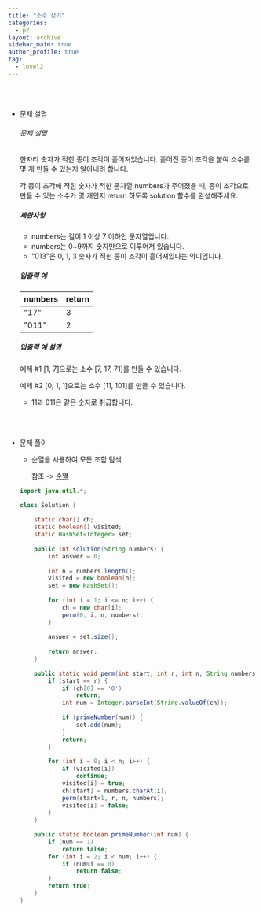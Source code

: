 ```yaml
---
title: "소수 찾기"
categories:
  - p2
layout: archive
sidebar_main: true
author_profile: true
tag:
  - level2
---
```


<br>

<br>

* 문제 설명

  ###### 문제 설명

  한자리 숫자가 적힌 종이 조각이 흩어져있습니다. 흩어진 종이 조각을 붙여 소수를 몇 개 만들 수 있는지 알아내려 합니다.

  각 종이 조각에 적힌 숫자가 적힌 문자열 numbers가 주어졌을 때, 종이 조각으로 만들 수 있는 소수가 몇 개인지 return 하도록 solution 함수를 완성해주세요.

  ##### 제한사항

  - numbers는 길이 1 이상 7 이하인 문자열입니다.
  - numbers는 0~9까지 숫자만으로 이루어져 있습니다.
  - "013"은 0, 1, 3 숫자가 적힌 종이 조각이 흩어져있다는 의미입니다.

  ##### 입출력 예

  | numbers | return |
  | ------- | ------ |
  | "17"    | 3      |
  | "011"   | 2      |

  ##### 입출력 예 설명

  예제 #1
  [1, 7]으로는 소수 [7, 17, 71]를 만들 수 있습니다.

  예제 #2
  [0, 1, 1]으로는 소수 [11, 101]를 만들 수 있습니다.

  - 11과 011은 같은 숫자로 취급합니다.

<br>

<br>

- 문제 풀이

  * 순열을 사용하여 모든 조합 탐색

    참조 -> <a href = "/Users/lulala/Desktop/GitBlogDemo.github.io/2damlee.github.io/_posts/Algorithm/2021-07-17-순열.md">순열</a>

  ````java
  import java.util.*;
  
  class Solution {
      
      static char[] ch;
      static boolean[] visited;
      static HashSet<Integer> set;
      
      public int solution(String numbers) {
          int answer = 0;
          
          int n = numbers.length();
          visited = new boolean[n];
          set = new HashSet();
          
          for (int i = 1; i <= n; i++) {
              ch = new char[i];
              perm(0, i, n, numbers);
          }
          
          answer = set.size();
          
          return answer;
      }
      
      public static void perm(int start, int r, int n, String numbers) {
          if (start == r) {
              if (ch[0] == '0') 
                  return;
              int num = Integer.parseInt(String.valueOf(ch));
              
              if (primeNumber(num)) {
                  set.add(num);
              }
              return;
          }
          
          for (int i = 0; i < n; i++) {
              if (visited[i]) 
                  continue;
              visited[i] = true;
              ch[start] = numbers.charAt(i);
              perm(start+1, r, n, numbers);
              visited[i] = false;
          }
      }
      
      public static boolean primeNumber(int num) {
          if (num == 1) 
              return false;
          for (int i = 2; i < num; i++) {
              if (num%i == 0) 
                  return false;
          }
          return true;
      }
  }
  ````

  